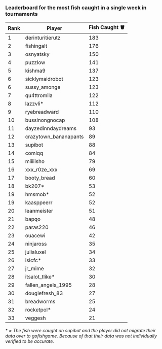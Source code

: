 ### Leaderboard for the most fish caught in a single week in tournaments

| Rank | Player | Fish Caught 🪣 |
|------|--------|---------------|
| 1 | derinturitierutz | 183 |
| 2 | fishingalt | 176 |
| 3 | osnyatsky | 150 |
| 4 | puzzlow | 141 |
| 5 | kishma9 | 137 |
| 6 | sicklymaidrobot | 123 |
| 6 | sussy_amonge | 123 |
| 7 | qu4ttromila | 122 |
| 8 | lazzvli* | 112 |
| 9 | ryebreadward | 110 |
| 10 | bussinongnocap | 108 |
| 11 | dayzedinndaydreams | 93 |
| 12 | crazytown_bananapants | 89 |
| 13 | supibot | 88 |
| 14 | comiqq | 84 |
| 15 | miiiiisho | 79 |
| 16 | xxx_r0ze_xxx | 69 |
| 17 | booty_bread | 60 |
| 18 | bk207* | 53 |
| 19 | hmsmob* | 52 |
| 19 | kaasppeerr | 52 |
| 20 | leanmeister | 51 |
| 21 | bapqo | 48 |
| 22 | paras220 | 46 |
| 23 | ouacewi | 42 |
| 24 | ninjaross | 35 |
| 25 | julialuxel | 34 |
| 26 | islcfc* | 33 |
| 27 | jr_mime | 32 |
| 28 | itsalot_tlike* | 30 |
| 29 | fallen_angels_1995 | 28 |
| 30 | dougiefresh_83 | 27 |
| 31 | breadworms | 25 |
| 32 | rocketpol* | 24 |
| 33 | veggesh | 21 |

_* = The fish were caught on supibot and the player did not migrate their data over to gofishgame. Because of that their data was not individually verified to be accurate._
